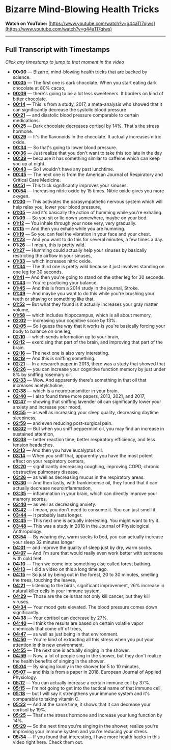 # Bizarre Mind-Blowing Health Tricks

**Watch on YouTube:** [https://www.youtube.com/watch?v=g44aTI7qiws](https://www.youtube.com/watch?v=g44aTI7qiws)

---

## Full Transcript with Timestamps

*Click any timestamp to jump to that moment in the video*

- **[00:00](https://www.youtube.com/watch?v=g44aTI7qiws&t=0s)** — Bizarre, mind-blowing health tricks that are backed by science.
- **[00:05](https://www.youtube.com/watch?v=g44aTI7qiws&t=5s)** — The first one is dark chocolate. When you start eating dark chocolate at 80% cacao,
- **[00:09](https://www.youtube.com/watch?v=g44aTI7qiws&t=9s)** — there's going to be a lot less sweeteners. It borders on kind of bitter chocolate.
- **[00:14](https://www.youtube.com/watch?v=g44aTI7qiws&t=14s)** — This is from a study, 2017, a meta-analysis who showed that it can significantly decrease the systolic blood pressure
- **[00:21](https://www.youtube.com/watch?v=g44aTI7qiws&t=21s)** — and diastolic blood pressure comparable to certain medications.
- **[00:25](https://www.youtube.com/watch?v=g44aTI7qiws&t=25s)** — Dark chocolate decreases cortisol by 14%. That's the stress hormone.
- **[00:29](https://www.youtube.com/watch?v=g44aTI7qiws&t=29s)** — It's the flavonoids in the chocolate. It actually increases nitric oxide.
- **[00:34](https://www.youtube.com/watch?v=g44aTI7qiws&t=34s)** — So that's going to lower blood pressure.
- **[00:36](https://www.youtube.com/watch?v=g44aTI7qiws&t=36s)** — Just realize that you don't want to take this too late in the day
- **[00:39](https://www.youtube.com/watch?v=g44aTI7qiws&t=39s)** — because it has something similar to caffeine which can keep you up at night.
- **[00:43](https://www.youtube.com/watch?v=g44aTI7qiws&t=43s)** — So I wouldn't have any past lunchtime.
- **[00:45](https://www.youtube.com/watch?v=g44aTI7qiws&t=45s)** — The next one is from the American Journal of Respiratory and Critical Care Medicine.
- **[00:51](https://www.youtube.com/watch?v=g44aTI7qiws&t=51s)** — This trick significantly improves your sinuses.
- **[00:54](https://www.youtube.com/watch?v=g44aTI7qiws&t=54s)** — Increasing nitric oxide by 15 times. Nitric oxide gives you more oxygen.
- **[01:00](https://www.youtube.com/watch?v=g44aTI7qiws&t=60s)** — This activates the parasympathetic nervous system which will help relax you, lower your blood pressure,
- **[01:05](https://www.youtube.com/watch?v=g44aTI7qiws&t=65s)** — and it's basically the action of humming while you're exhaling.
- **[01:09](https://www.youtube.com/watch?v=g44aTI7qiws&t=69s)** — So you sit or lie down somewhere, maybe on your bed.
- **[01:12](https://www.youtube.com/watch?v=g44aTI7qiws&t=72s)** — You inhale through your nose very, very gradually.
- **[01:15](https://www.youtube.com/watch?v=g44aTI7qiws&t=75s)** — And then you exhale while you are humming.
- **[01:19](https://www.youtube.com/watch?v=g44aTI7qiws&t=79s)** — So you can feel the vibration in your face and your chest.
- **[01:23](https://www.youtube.com/watch?v=g44aTI7qiws&t=83s)** — And you want to do this for several minutes, a few times a day.
- **[01:26](https://www.youtube.com/watch?v=g44aTI7qiws&t=86s)** — I mean, this is pretty wild.
- **[01:27](https://www.youtube.com/watch?v=g44aTI7qiws&t=87s)** — Humming could actually help your sinuses by basically restricting the airflow in your sinuses,
- **[01:33](https://www.youtube.com/watch?v=g44aTI7qiws&t=93s)** — which increases nitric oxide.
- **[01:34](https://www.youtube.com/watch?v=g44aTI7qiws&t=94s)** — The third one is pretty wild because it just involves standing on one leg for 30 seconds.
- **[01:41](https://www.youtube.com/watch?v=g44aTI7qiws&t=101s)** — And then you're going to stand on the other leg for 30 seconds.
- **[01:43](https://www.youtube.com/watch?v=g44aTI7qiws&t=103s)** — You're practicing your balance.
- **[01:45](https://www.youtube.com/watch?v=g44aTI7qiws&t=105s)** — And this is from a 2014 study in the journal, Stroke.
- **[01:49](https://www.youtube.com/watch?v=g44aTI7qiws&t=109s)** — And maybe you want to do this while you're brushing your teeth or shaving or something like that.
- **[01:52](https://www.youtube.com/watch?v=g44aTI7qiws&t=112s)** — But what they found is it actually increases your gray matter volume,
- **[01:58](https://www.youtube.com/watch?v=g44aTI7qiws&t=118s)** — which includes hippocampus, which is all about memory,
- **[02:02](https://www.youtube.com/watch?v=g44aTI7qiws&t=122s)** — increasing your cognitive score by 13%.
- **[02:05](https://www.youtube.com/watch?v=g44aTI7qiws&t=125s)** — So I guess the way that it works is you're basically forcing your body to balance on one leg,
- **[02:10](https://www.youtube.com/watch?v=g44aTI7qiws&t=130s)** — which sends information up to your brain,
- **[02:12](https://www.youtube.com/watch?v=g44aTI7qiws&t=132s)** — exercising that part of the brain, and improving that part of the brain.
- **[02:16](https://www.youtube.com/watch?v=g44aTI7qiws&t=136s)** — The next one is also very interesting.
- **[02:19](https://www.youtube.com/watch?v=g44aTI7qiws&t=139s)** — And this is sniffing something.
- **[02:21](https://www.youtube.com/watch?v=g44aTI7qiws&t=141s)** — In a research paper in 2013, there was a study that showed that
- **[02:26](https://www.youtube.com/watch?v=g44aTI7qiws&t=146s)** — you can increase your cognitive function memory by just under 8% by sniffing rosemary oil.
- **[02:33](https://www.youtube.com/watch?v=g44aTI7qiws&t=153s)** — Wow. And apparently there's something in that oil that increases acetylcholine,
- **[02:38](https://www.youtube.com/watch?v=g44aTI7qiws&t=158s)** — which is a neurotransmitter in your brain.
- **[02:40](https://www.youtube.com/watch?v=g44aTI7qiws&t=160s)** — I also found three more papers, 2013, 2021, and 2017,
- **[02:47](https://www.youtube.com/watch?v=g44aTI7qiws&t=167s)** — showing that sniffing lavender oil can significantly lower your anxiety and increase your mood,
- **[02:55](https://www.youtube.com/watch?v=g44aTI7qiws&t=175s)** — as well as increasing your sleep quality, decreasing daytime sleepiness,
- **[02:59](https://www.youtube.com/watch?v=g44aTI7qiws&t=179s)** — and even reducing post-surgical pain.
- **[03:02](https://www.youtube.com/watch?v=g44aTI7qiws&t=182s)** — But when you sniff peppermint oil, you may find an increase in sustained attention,
- **[03:08](https://www.youtube.com/watch?v=g44aTI7qiws&t=188s)** — better reaction time, better respiratory efficiency, and less tension headaches.
- **[03:13](https://www.youtube.com/watch?v=g44aTI7qiws&t=193s)** — And then you have eucalyptus oil.
- **[03:14](https://www.youtube.com/watch?v=g44aTI7qiws&t=194s)** — When you sniff that, apparently you have the most potent effect on your respiratory centers,
- **[03:20](https://www.youtube.com/watch?v=g44aTI7qiws&t=200s)** — significantly decreasing coughing, improving COPD, chronic obstructive pulmonary disease,
- **[03:26](https://www.youtube.com/watch?v=g44aTI7qiws&t=206s)** — as well as decreasing mucus in the respiratory areas.
- **[03:30](https://www.youtube.com/watch?v=g44aTI7qiws&t=210s)** — And then lastly, with frankincense oil, they found that it can actually decrease neuroinflammation,
- **[03:35](https://www.youtube.com/watch?v=g44aTI7qiws&t=215s)** — inflammation in your brain, which can directly improve your memory scores,
- **[03:40](https://www.youtube.com/watch?v=g44aTI7qiws&t=220s)** — as well as decreasing anxiety.
- **[03:42](https://www.youtube.com/watch?v=g44aTI7qiws&t=222s)** — I mean, you don't need to consume it. You can just smell it.
- **[03:44](https://www.youtube.com/watch?v=g44aTI7qiws&t=224s)** — It probably lasts longer.
- **[03:45](https://www.youtube.com/watch?v=g44aTI7qiws&t=225s)** — This next one is actually interesting. You might want to try it.
- **[03:48](https://www.youtube.com/watch?v=g44aTI7qiws&t=228s)** — This was a study in 2018 in the Journal of Physiological Anthropology.
- **[03:54](https://www.youtube.com/watch?v=g44aTI7qiws&t=234s)** — By wearing dry, warm socks to bed, you can actually increase your sleep 32 minutes longer
- **[04:01](https://www.youtube.com/watch?v=g44aTI7qiws&t=241s)** — and improve the quality of sleep just by dry, warm socks.
- **[04:07](https://www.youtube.com/watch?v=g44aTI7qiws&t=247s)** — And I'm sure that would really even work better with someone with cold feet.
- **[04:10](https://www.youtube.com/watch?v=g44aTI7qiws&t=250s)** — Then we come into something else called forest bathing.
- **[04:13](https://www.youtube.com/watch?v=g44aTI7qiws&t=253s)** — I did a video on this a long time ago.
- **[04:15](https://www.youtube.com/watch?v=g44aTI7qiws&t=255s)** — So just by being out in the forest, 20 to 30 minutes, smelling the trees, touching the leaves,
- **[04:21](https://www.youtube.com/watch?v=g44aTI7qiws&t=261s)** — listening to the birds, significant improvement, 26% increase in natural killer cells in your immune system.
- **[04:29](https://www.youtube.com/watch?v=g44aTI7qiws&t=269s)** — Those are the cells that not only kill cancer, but they kill viruses.
- **[04:34](https://www.youtube.com/watch?v=g44aTI7qiws&t=274s)** — Your mood gets elevated. The blood pressure comes down significantly.
- **[04:38](https://www.youtube.com/watch?v=g44aTI7qiws&t=278s)** — Your cortisol can decrease by 27%.
- **[04:40](https://www.youtube.com/watch?v=g44aTI7qiws&t=280s)** — I think the results are based on certain volatile vapor chemicals that come off of trees,
- **[04:47](https://www.youtube.com/watch?v=g44aTI7qiws&t=287s)** — as well as just being in that environment.
- **[04:50](https://www.youtube.com/watch?v=g44aTI7qiws&t=290s)** — You're kind of extracting all this stress when you put your attention in this new environment.
- **[04:55](https://www.youtube.com/watch?v=g44aTI7qiws&t=295s)** — The next one is actually singing in the shower.
- **[04:59](https://www.youtube.com/watch?v=g44aTI7qiws&t=299s)** — Now, a lot of people sing in the shower, but they don't realize the health benefits of singing in the shower.
- **[05:04](https://www.youtube.com/watch?v=g44aTI7qiws&t=304s)** — By singing loudly in the shower for 5 to 10 minutes,
- **[05:07](https://www.youtube.com/watch?v=g44aTI7qiws&t=307s)** — and this is from a paper in 2018, European Journal of Applied Physiology.
- **[05:12](https://www.youtube.com/watch?v=g44aTI7qiws&t=312s)** — You can actually increase a certain immune cell by 37%.
- **[05:15](https://www.youtube.com/watch?v=g44aTI7qiws&t=315s)** — I'm not going to get into the tactical name of that immune cell,
- **[05:18](https://www.youtube.com/watch?v=g44aTI7qiws&t=318s)** — but I will say it strengthens your immune system and it's comparable to taking vitamin C.
- **[05:22](https://www.youtube.com/watch?v=g44aTI7qiws&t=322s)** — And at the same time, it shows that it can decrease your cortisol by 19%.
- **[05:25](https://www.youtube.com/watch?v=g44aTI7qiws&t=325s)** — That's the stress hormone and increase your lung function by 14%.
- **[05:29](https://www.youtube.com/watch?v=g44aTI7qiws&t=329s)** — So the next time you're singing in the shower, realize you're improving your immune system and you're reducing your stress.
- **[05:34](https://www.youtube.com/watch?v=g44aTI7qiws&t=334s)** — If you found that interesting, I have more health hacks in this video right here. Check them out.
